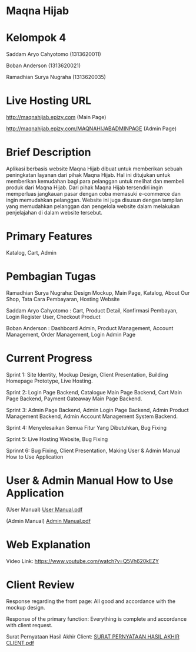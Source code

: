 # Maqna Hijab

# Kelompok 4
Saddam Aryo Cahyotomo (1313620011)

Boban Anderson (1313620021)

Ramadhian Surya Nugraha (1313620035)

# Live Hosting URL
http://maqnahijab.epizy.com (Main Page)

http://maqnahijab.epizy.com/MAQNAHIJABADMINPAGE (Admin Page)

# Brief Description
Aplikasi berbasis website Maqna Hijab dibuat untuk memberikan sebuah peningkatan layanan dari pihak Maqna Hijab. Hal ini ditujukan untuk memberikan kemudahan bagi para pelanggan untuk melihat dan membeli produk dari Maqna Hijab. Dari pihak Maqna Hijab tersendiri ingin memperluas jangkauan pasar dengan coba memasuki e-commerce dan ingin memudahkan pelanggan. Website ini juga disusun dengan tampilan yang memudahkan pelanggan dan pengelola website dalam melakukan penjelajahan di dalam website tersebut.

# Primary Features
Katalog, Cart, Admin

# Pembagian Tugas
Ramadhian Surya Nugraha: Design Mockup, Main Page, Katalog, About Our Shop, Tata Cara Pembayaran, Hosting Website 

Saddam Aryo Cahyotomo  : Cart, Product Detail, Konfirmasi Pembayan, Login Register User, Checkout Product

Boban Anderson         : Dashboard Admin, Product Management, Account Management, Order Management, Login Admin Page


# Current Progress
Sprint 1:
Site Identity, Mockup Design, Client Presentation, Building Homepage Prototype, Live Hosting.

Sprint 2: Login Page Backend, Catalogue Main Page Backend, Cart Main Page Backend, Payment Gateaway Main Page Backend.

Sprint 3: Admin Page Backend, Admin Login Page Backend, Admin Product Management Backend, Admin Account Management System Backend.

Sprint 4: Menyelesaikan Semua Fitur Yang Dibutuhkan, Bug Fixing

Sprint 5: Live Hosting Website, Bug Fixing

Sprinnt 6: Bug Fixing, Client Presentation, Making User & Admin Manual How to Use Application

# User & Admin Manual How to Use Application
(User Manual)
[User Manual.pdf](https://github.com/ramadhiansuryanugraha/Maqna-Hijab/files/7743012/User.Manual.pdf)

(Admin Manual)
[Admin Manual.pdf](https://github.com/ramadhiansuryanugraha/Maqna-Hijab/files/7743015/Admin.Manual.pdf)

# Web Explanation
Video Link: https://www.youtube.com/watch?v=Q5Vh620kEZY

# Client Review
Response regarding the front page: All good and accordance with the mockup design.

Response of the primary function: Everything is complete and accordance with client request.

Surat Pernyataan Hasil Akhir Client: 
[SURAT PERNYATAAN HASIL AKHIR CLIENT.pdf](https://github.com/ramadhiansuryanugraha/Maqna-Hijab/files/7756152/SURAT.PERNYATAAN.HASIL.AKHIR.CLIENT.pdf)
